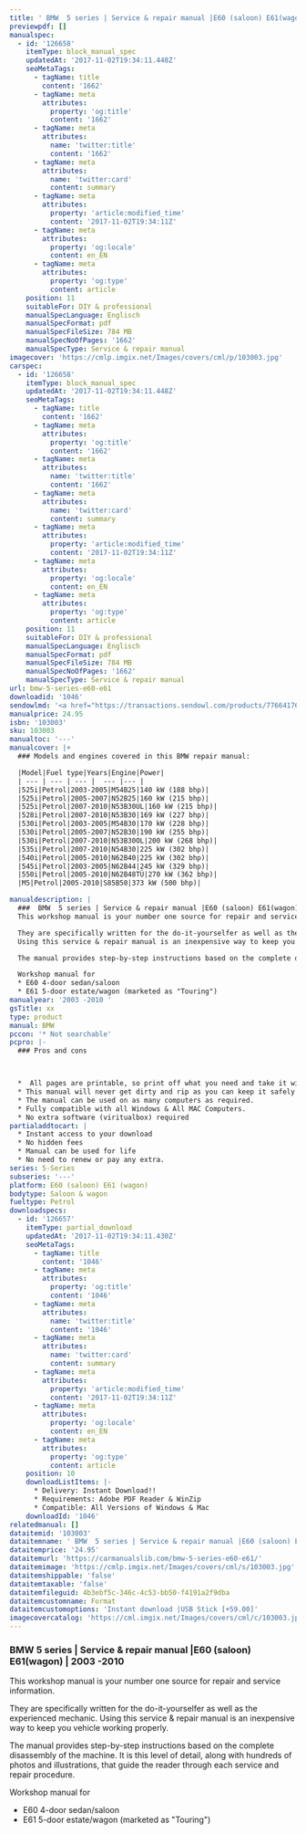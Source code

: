 ```yaml
---
title: ' BMW  5 series | Service & repair manual |E60 (saloon) E61(wagon) | 2003 -2010 '
previewpdf: []
manualspec:
  - id: '126658'
    itemType: block_manual_spec
    updatedAt: '2017-11-02T19:34:11.448Z'
    seoMetaTags:
      - tagName: title
        content: '1662'
      - tagName: meta
        attributes:
          property: 'og:title'
          content: '1662'
      - tagName: meta
        attributes:
          name: 'twitter:title'
          content: '1662'
      - tagName: meta
        attributes:
          name: 'twitter:card'
          content: summary
      - tagName: meta
        attributes:
          property: 'article:modified_time'
          content: '2017-11-02T19:34:11Z'
      - tagName: meta
        attributes:
          property: 'og:locale'
          content: en_EN
      - tagName: meta
        attributes:
          property: 'og:type'
          content: article
    position: 11
    suitableFor: DIY & professional
    manualSpecLanguage: Englisch
    manualSpecFormat: pdf
    manualSpecFileSize: 784 MB
    manualSpecNoOfPages: '1662'
    manualSpecType: Service & repair manual
imagecover: 'https://cmlp.imgix.net/Images/covers/cml/p/103003.jpg'
carspec:
  - id: '126658'
    itemType: block_manual_spec
    updatedAt: '2017-11-02T19:34:11.448Z'
    seoMetaTags:
      - tagName: title
        content: '1662'
      - tagName: meta
        attributes:
          property: 'og:title'
          content: '1662'
      - tagName: meta
        attributes:
          name: 'twitter:title'
          content: '1662'
      - tagName: meta
        attributes:
          name: 'twitter:card'
          content: summary
      - tagName: meta
        attributes:
          property: 'article:modified_time'
          content: '2017-11-02T19:34:11Z'
      - tagName: meta
        attributes:
          property: 'og:locale'
          content: en_EN
      - tagName: meta
        attributes:
          property: 'og:type'
          content: article
    position: 11
    suitableFor: DIY & professional
    manualSpecLanguage: Englisch
    manualSpecFormat: pdf
    manualSpecFileSize: 784 MB
    manualSpecNoOfPages: '1662'
    manualSpecType: Service & repair manual
url: bmw-5-series-e60-e61
downloadid: '1046'
sendowlmd: '<a href="https://transactions.sendowl.com/products/77664176/D450171E/add_to_cart" rel="nofollow"><img src="https://transactions.sendowl.com/assets/external/add-to-cart.png" /></a><script type="text/javascript" src="https://transactions.sendowl.com/assets/sendowl.js" ></script>'
manualprice: 24.95
isbn: '103003'
sku: 103003
manualtoc: '---'
manualcover: |+
  ### Models and engines covered in this BMW repair manual:

  |Model|Fuel type|Years|Engine|Power|
  | --- | --- | --- |  --- |--- |
  |525i|Petrol|2003-2005|M54B25|140 kW (188 bhp)|
  |525i|Petrol|2005-2007|N52B25|160 kW (215 bhp)|
  |525i|Petrol|2007-2010|N53B30UL|160 kW (215 bhp)|
  |528i|Petrol|2007-2010|N53B30|169 kW (227 bhp)|
  |530i|Petrol|2003-2005|M54B30|170 kW (228 bhp)|
  |530i|Petrol|2005-2007|N52B30|190 kW (255 bhp)|
  |530i|Petrol|2007-2010|N53B30OL|200 kW (268 bhp)|
  |535i|Petrol|2007-2010|N54B30|225 kW (302 bhp)|
  |540i|Petrol|2005-2010|N62B40|225 kW (302 bhp)|
  |545i|Petrol|2003-2005|N62B44|245 kW (329 bhp)|
  |550i|Petrol|2005-2010|N62B48TÜ|270 kW (362 bhp)|
  |M5|Petrol|2005-2010|S85B50|373 kW (500 bhp)|

manualdescription: |
  ###  BMW  5 series | Service & repair manual |E60 (saloon) E61(wagon) | 2003 -2010 
  This workshop manual is your number one source for repair and service information. 

  They are specifically written for the do-it-yourselfer as well as the experienced mechanic. 
  Using this service & repair manual is an inexpensive way to keep you vehicle working properly. 

  The manual provides step-by-step instructions based on the complete disassembly of the machine. It is this level of detail, along with hundreds of photos and illustrations, that guide the reader through each service and repair procedure. 

  Workshop manual for
  * E60 4-door sedan/saloon 
  * E61 5-door estate/wagon (marketed as "Touring")
manualyear: '2003 -2010 '
gsTitle: xx
type: product
manual: BMW
pccon: '* Not searchable'
pcpro: |-
  ### Pros and cons



  *  All pages are printable, so print off what you need and take it with you into the garage or workshop
  * This manual will never get dirty and rip as you can keep it safely on your PC and print the pages you need in matter of seconds.
  * The manual can be used on as many computers as required.
  * Fully compatible with all Windows & All MAC Computers.
  * No extra software (viritualbox) required
partialaddtocart: |
  * Instant access to your download
  * No hidden fees
  * Manual can be used for life
  * No need to renew or pay any extra.
series: 5-Series
subseries: '---'
platform: E60 (saloon) E61 (wagon)
bodytype: Saloon & wagon
fueltype: Petrol
downloadspecs:
  - id: '126657'
    itemType: partial_download
    updatedAt: '2017-11-02T19:34:11.430Z'
    seoMetaTags:
      - tagName: title
        content: '1046'
      - tagName: meta
        attributes:
          property: 'og:title'
          content: '1046'
      - tagName: meta
        attributes:
          name: 'twitter:title'
          content: '1046'
      - tagName: meta
        attributes:
          name: 'twitter:card'
          content: summary
      - tagName: meta
        attributes:
          property: 'article:modified_time'
          content: '2017-11-02T19:34:11Z'
      - tagName: meta
        attributes:
          property: 'og:locale'
          content: en_EN
      - tagName: meta
        attributes:
          property: 'og:type'
          content: article
    position: 10
    downloadListItems: |-
      * Delivery: Instant Download!! 
      * Requirements: Adobe PDF Reader & WinZip 
      * Compatible: All Versions of Windows & Mac 
    downloadId: '1046'
relatedmanual: []
dataitemid: '103003'
dataitemname: ' BMW  5 series | Service & repair manual |E60 (saloon) E61(wagon) | 2003 -2010 '
dataitemprice: '24.95'
dataitemurl: 'https://carmanualslib.com/bmw-5-series-e60-e61/'
dataitemimage: 'https://cmlp.imgix.net/Images/covers/cml/s/103003.jpg'
dataitemshippable: 'false'
dataitemtaxable: 'false'
dataitemfileguid: 4b3ebf5c-346c-4c53-bb50-f4191a2f9dba
dataitemcustomname: Format
dataitemcustomoptions: 'Instant download |USB Stick [+59.00]'
imagecovercatalog: 'https://cml.imgix.net/Images/covers/cml/c/103003.jpg'
---
```


###  BMW  5 series | Service & repair manual |E60 (saloon) E61(wagon) | 2003 -2010 
This workshop manual is your number one source for repair and service information. 

They are specifically written for the do-it-yourselfer as well as the experienced mechanic. 
Using this service & repair manual is an inexpensive way to keep you vehicle working properly. 

The manual provides step-by-step instructions based on the complete disassembly of the machine. It is this level of detail, along with hundreds of photos and illustrations, that guide the reader through each service and repair procedure. 

Workshop manual for
* E60 4-door sedan/saloon 
* E61 5-door estate/wagon (marketed as "Touring")
